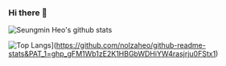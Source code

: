 ### Hi there 👋

![Seungmin Heo's github stats](https://github-readme-stats.vercel.app/api?username=nolzaheo&count_private=true&show_icons=true&theme=tokyonight)

![Top Langs](https://github-readme-stats.vercel.app/api/top-langs/?username=nolzaheo&layout=compact&theme=tokyonight&count_private=true)](https://github.com/nolzaheo/github-readme-stats&PAT_1=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)

<!--
**nolzaheo/nolzaheo** is a ✨ _special_ ✨ repository because its `README.md` (this file) appears on your GitHub profile.

Here are some ideas to get you started:

- 🔭 I’m currently working on ...
- 🌱 I’m currently learning ...
- 👯 I’m looking to collaborate on ...
- 🤔 I’m looking for help with ...
- 💬 Ask me about ...
- 📫 How to reach me: ...
- 😄 Pronouns: ...
-->
